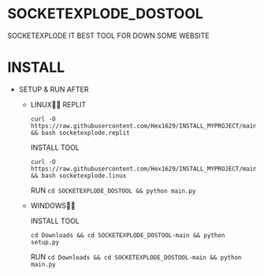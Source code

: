 # SOCKETEXPLODE_DOSTOOL

SOCKETEXPLODE IT BEST TOOL FOR DOWN SOME WEBSITE

# INSTALL

* SETUP & RUN AFTER
  * LINUX🌊🌊
    REPLIT
    ```
    curl -O https://raw.githubusercontent.com/Hex1629/INSTALL_MYPROJECT/main/INSTALL_SCRIPT/socketexplode.replit && bash socketexplode.replit
    ```
    
    INSTALL TOOL
    ```
    curl -O https://raw.githubusercontent.com/Hex1629/INSTALL_MYPROJECT/main/INSTALL_SCRIPT/socketexplode.linux && bash socketexplode.linux
    ```

    RUN ```cd SOCKETEXPLODE_DOSTOOL && python main.py```
    
  * WINDOWS🌊🌊

    INSTALL TOOL
    ```
    cd Downloads && cd SOCKETEXPLODE_DOSTOOL-main && python setup.py
    ```

    RUN ```cd Downloads && cd SOCKETEXPLODE_DOSTOOL-main && python main.py```
